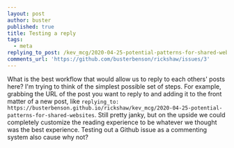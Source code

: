 ```yaml
---
layout: post
author: buster
published: true
title: Testing a reply
tags:
  - meta
replying_to_post: /kev_mcg/2020-04-25-potential-patterns-for-shared-websites
comments_url: 'https://github.com/busterbenson/rickshaw/issues/3'
---
```

What is the best workflow that would allow us to reply to each others' posts here? I'm trying to think of the simplest possible set of steps. For example, grabbing the URL of the post you want to reply to and adding it to the front matter of a new post, like `replying_to: https://busterbenson.github.io/rickshaw/kev_mcg/2020-04-25-potential-patterns-for-shared-websites`. Still pretty janky, but on the upside we could completely customize the reading experience to be whatever we thought was the best experience. Testing out a Github issue as a commenting system also cause why not?
